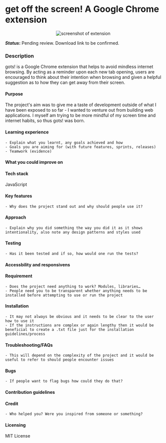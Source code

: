 # get off the screen! A Google Chrome extension

<p align="center">
    <img src="https://i.ibb.co/MPcdCNM/ezgif-com-gif-maker-7.gif" alt="screenshot of extension"/>
</p>



**_Status_:** Pending review. Download link to be confirmed. 

### Description
 
gots! is a Google Chrome extension that helps to avoid mindless internet browsing. By acting as a reminder upon each new tab opening, users are encouraged to think about their intention when browsing and given a helpful suggestion as to how they can get away from their screen.  

#### Purpose

The project's aim was to give me a taste of development outside of what I have been exposed to so far - I wanted to venture out from building web applications. I myself am trying to be more mindful of my screen time and internet habits, so thus gots! was born. 

#### Learning experience
    - Explain what you learnt, any goals achieved and how
    - Goals you are aiming for (with future features, sprints, releases)
    - Teamwork (evidence)
    
#### What you could improve on


#### Tech stack
JavaScript

#### Key features
    - Why does the project stand out and why should people use it?
    
#### Approach
    - Explain why you did something the way you did it as it shows intentionality, also note any design patterns and styles used
    
#### Testing
    - Has it been tested and if so, how would one run the tests?
#### Accessbility and responsivens

#### Requirement
    - Does the project need anything to work? Modules, libraries…
    - People need you to be transparent whether anything needs to be installed before attempting to use or run the project
    
#### Installation
    - It may not always be obvious and it needs to be clear to the user how to use it
    - If the instructions are complex or again lengthy then it would be beneficial to create a .txt file just for the installation guidelines/process
    
#### Troubleshooting/FAQs 
    - This will depend on the complexity of the project and it would be useful to refer to should people encounter issues
    
#### Bugs
    - If people want to flag bugs how could they do that?
    
#### Contribution guidelines

#### Credit
    - Who helped you? Were you inspired from someone or something?
    
#### Licensing
MIT License

